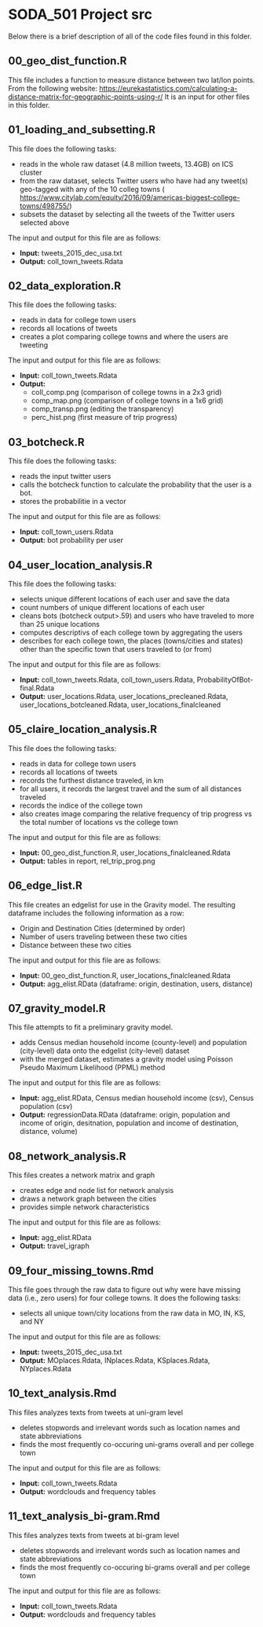# SODA_501 Project src

Below there is a brief description of all of the code files found in this folder.

## 00_geo_dist_function.R
This file includes a function to measure distance between two lat/lon points.
From the following website: https://eurekastatistics.com/calculating-a-distance-matrix-for-geographic-points-using-r/
It is an input for other files in this folder.

## 01_loading_and_subsetting.R
This file does the following tasks:
* reads in the whole raw dataset (4.8 million tweets, 13.4GB) on ICS cluster
* from the raw dataset, selects Twitter users who have had any tweet(s) geo-tagged with any of the 10 colleg towns ( https://www.citylab.com/equity/2016/09/americas-biggest-college-towns/498755/)
* subsets the dataset by selecting all the tweets of the Twitter users selected above

The input and output for this file are as follows:
* **Input:** tweets_2015_dec_usa.txt
* **Output:** coll_town_tweets.Rdata

## 02_data_exploration.R
This file does the following tasks:
* reads in data for college town users
* records all locations of tweets
* creates a plot comparing college towns and where the users are tweeting

The input and output for this file are as follows:
* **Input:** coll_town_tweets.Rdata
* **Output:** 
    * coll_comp.png (comparison of college towns in a 2x3 grid)
    * comp_map.png (comparison of college towns in a 1x6 grid)
    * comp_transp.png (editing the transparency)
    * perc_hist.png (first measure of trip progress)

## 03_botcheck.R
This file does the following tasks:
* reads the input twitter users
* calls the botcheck function to calculate the  probability that the user is a bot. 
* stores the probabilitie in a vector

The input and output for this file are as follows:
* **Input:** coll_town_users.Rdata
* **Output:** bot probability per user

## 04_user_location_analysis.R
This file does the following tasks:
* selects unique different locations of each user and save the data
* count numbers of unique different locations of each user
* cleans bots (botcheck output>.59) and users who have traveled to more than 25 unique locations
* computes descriptivs of each college town by aggregating the users
* describes for each college town, the places (towns/cities and states) other than the specific town that users traveled to (or from)

The input and output for this file are as follows:
* **Input:** coll_town_tweets.Rdata, coll_town_users.Rdata, ProbabilityOfBot-final.Rdata
* **Output:** user_locations.Rdata, user_locations_precleaned.Rdata, user_locations_botcleaned.Rdata, user_locations_finalcleaned

## 05_claire_location_analysis.R
This file does the following tasks:
* reads in data for college town users
* records all locations of tweets
* records the furthest distance traveled, in km
* for all users, it records the largest travel and the sum of all distances traveled
* records the indice of the college town 
* also creates image comparing the relative frequency of trip progress vs the total number of locations vs the college town  

The input and output for this file are as follows:
* **Input:** 00_geo_dist_function.R, user_locations_finalcleaned.Rdata
* **Output:** tables in report, rel_trip_prog.png

## 06_edge_list.R
This file creates an edgelist for use in the Gravity model. The resulting dataframe includes the following information as a row:
* Origin and Destination Cities (determined by order)
* Number of users traveling between these two cities
* Distance between these two cities

The input and output for this file are as follows:
* **Input:** 00_geo_dist_function.R, user_locations_finalcleaned.Rdata
* **Output:** agg_elist.RData (dataframe: origin, destination, users, distance)

## 07_gravity_model.R
This file attempts to fit a preliminary gravity model.
* adds Census median household income (county-level) and population (city-level) data onto the edgelist (city-level) dataset
* with the merged dataset, estimates a gravity model using Poisson Pseudo Maximum Likelihood (PPML) method

The input and output for this file are as follows:
* **Input:** agg_elist.RData, Census median household income (csv), Census population (csv)
* **Output:** regressionData.RData (dataframe: origin, population and income of origin, desitnation, population and income of destination, distance, volume)

## 08_network_analysis.R
This files creates a network matrix and graph
* creates edge and node list for network analysis
* draws a network graph between the cities
* provides simple network characteristics

The input and output for this file are as follows:
* **Input:** agg_elist.RData
* **Output:** travel_igraph

## 09_four_missing_towns.Rmd
This file goes through the raw data to figure out why were have missing data (i.e., zero users) for four college towns.
It does the following tasks:
* selects all unique town/city locations from the raw data in MO, IN, KS, and NY

The input and output for this file are as follows:
* **Input:** tweets_2015_dec_usa.txt
* **Output:** MOplaces.Rdata, INplaces.Rdata, KSplaces.Rdata, NYplaces.Rdata

## 10_text_analysis.Rmd
This files analyzes texts from tweets at uni-gram level
* deletes stopwords and irrelevant words such as location names and state abbreviations
* finds the most frequently co-occuring uni-grams overall and per college town

The input and output for this file are as follows:
* **Input:** coll_town_tweets.Rdata
* **Output:** wordclouds and frequency tables

## 11_text_analysis_bi-gram.Rmd
This files analyzes texts from tweets at bi-gram level
* deletes stopwords and irrelevant words such as location names and state abbreviations
* finds the most frequently co-occuring bi-grams overall and per college town

The input and output for this file are as follows:
* **Input:** coll_town_tweets.Rdata
* **Output:** wordclouds and frequency tables
